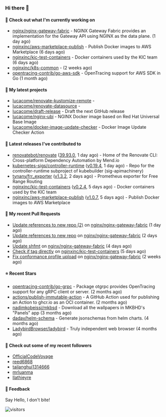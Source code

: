 ### Hi there 👋

#### 👷 Check out what I'm currently working on

- [nginx/nginx-gateway-fabric](https://github.com/nginx/nginx-gateway-fabric) - NGINX Gateway Fabric provides an implementation for the Gateway API using NGINX as the data plane. (1 day ago)
- [nginxinc/aws-marketplace-publish](https://github.com/nginxinc/aws-marketplace-publish) - Publish Docker images to AWS Marketplace (6 days ago)
- [nginxinc/kic-test-containers](https://github.com/nginxinc/kic-test-containers) - Docker containers used by the KIC team (6 days ago)
- [nginxinc/k8s-common](https://github.com/nginxinc/k8s-common) -  (2 weeks ago)
- [opentracing-contrib/go-aws-sdk](https://github.com/opentracing-contrib/go-aws-sdk) - OpenTracing support for AWS SDK in Go (1 month ago)

#### 🌱 My latest projects

- [lucacome/renovate-kustomize-remote](https://github.com/lucacome/renovate-kustomize-remote) - 
- [lucacome/renovate-datasource](https://github.com/lucacome/renovate-datasource) - 
- [lucacome/draft-release](https://github.com/lucacome/draft-release) - Draft the next GitHub release
- [lucacome/nginx-ubi](https://github.com/lucacome/nginx-ubi) - NGINX Docker image based on Red Hat Universal Base Image
- [lucacome/docker-image-update-checker](https://github.com/lucacome/docker-image-update-checker) - Docker Image Update Checker Action

#### 🔭 Latest releases I've contributed to

- [renovatebot/renovate](https://github.com/renovatebot/renovate) ([39.93.0](https://github.com/renovatebot/renovate/releases/tag/39.93.0), 1 day ago) - Home of the Renovate CLI: Cross-platform Dependency Automation by Mend.io
- [kubernetes-sigs/controller-runtime](https://github.com/kubernetes-sigs/controller-runtime) ([v0.19.4](https://github.com/kubernetes-sigs/controller-runtime/releases/tag/v0.19.4), 1 day ago) - Repo for the controller-runtime subproject of kubebuilder (sig-apimachinery)
- [tynany/frr_exporter](https://github.com/tynany/frr_exporter) ([v1.3.2](https://github.com/tynany/frr_exporter/releases/tag/v1.3.2), 2 days ago) - Prometheus exporter for Free Range Routing
- [nginxinc/kic-test-containers](https://github.com/nginxinc/kic-test-containers) ([v0.2.4](https://github.com/nginxinc/kic-test-containers/releases/tag/v0.2.4), 5 days ago) - Docker containers used by the KIC team
- [nginxinc/aws-marketplace-publish](https://github.com/nginxinc/aws-marketplace-publish) ([v1.0.7](https://github.com/nginxinc/aws-marketplace-publish/releases/tag/v1.0.7), 5 days ago) - Publish Docker images to AWS Marketplace

#### 🔨 My recent Pull Requests

- [Update references to new repo (2)](https://github.com/nginx/nginx-gateway-fabric/pull/2985) on [nginx/nginx-gateway-fabric](https://github.com/nginx/nginx-gateway-fabric) (1 day ago)
- [Update references to new repo](https://github.com/nginx/nginx-gateway-fabric/pull/2983) on [nginx/nginx-gateway-fabric](https://github.com/nginx/nginx-gateway-fabric) (2 days ago)
- [Update shfmt](https://github.com/nginx/nginx-gateway-fabric/pull/2974) on [nginx/nginx-gateway-fabric](https://github.com/nginx/nginx-gateway-fabric) (4 days ago)
- [Check if tag directly](https://github.com/nginxinc/kic-test-containers/pull/127) on [nginxinc/kic-test-containers](https://github.com/nginxinc/kic-test-containers) (5 days ago)
- [Fix conformance profile upload](https://github.com/nginx/nginx-gateway-fabric/pull/2932) on [nginx/nginx-gateway-fabric](https://github.com/nginx/nginx-gateway-fabric) (2 weeks ago)

#### ⭐ Recent Stars

- [opentracing-contrib/go-grpc](https://github.com/opentracing-contrib/go-grpc) - Package otgrpc provides OpenTracing support for any gRPC client or server. (2 months ago)
- [actions/publish-immutable-action](https://github.com/actions/publish-immutable-action) - A GitHub Action used for publishing an Action to ghcr.io as an OCI container.  (2 months ago)
- [nadimkobeissi/mkbsd](https://github.com/nadimkobeissi/mkbsd) - Download all the wallpapers in MKBHD&#39;s &#34;Panels&#34; app (3 months ago)
- [dadav/helm-schema](https://github.com/dadav/helm-schema) - Generate jsonschemas from helm charts. (4 months ago)
- [LadybirdBrowser/ladybird](https://github.com/LadybirdBrowser/ladybird) - Truly independent web browser (4 months ago)

#### 👯 Check out some of my recent followers

- [OfficialCodeVoyage](https://github.com/OfficialCodeVoyage)
- [reed6868](https://github.com/reed6868)
- [tailanghui1314666](https://github.com/tailanghui1314666)
- [mrluanma](https://github.com/mrluanma)
- [llathieyre](https://github.com/llathieyre)

#### 💬 Feedback

Say Hello, I don't bite!

![visitors](https://visitor-badge.laobi.icu/badge?page_id=lucacome.visitor-badge)
#
